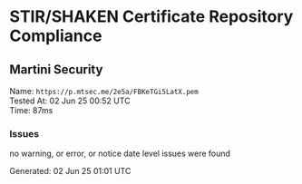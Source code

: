 # STIR/SHAKEN Certificate Repository Compliance

## Martini Security

Name: `https://p.mtsec.me/2e5a/FBKeTGi5LatX.pem`\
Tested At: 02 Jun 25 00:52 UTC\
Time: 87ms

### Issues

no warning, or error, or notice date level issues were found

Generated: 02 Jun 25 01:01 UTC